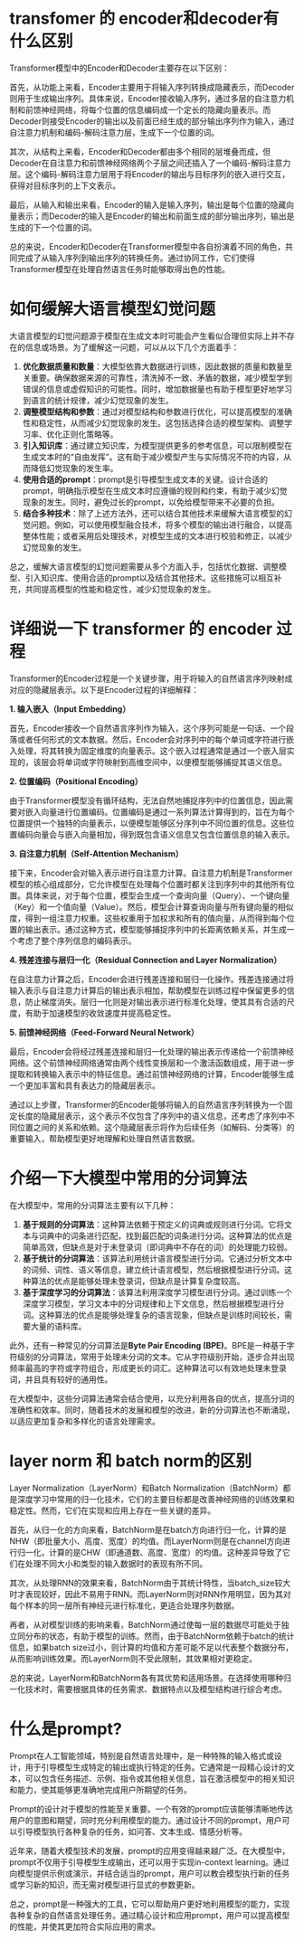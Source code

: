 # transfomer 的 encoder和decoder有什么区别

Transformer模型中的Encoder和Decoder主要存在以下区别：

首先，从功能上来看，Encoder主要用于将输入序列转换成隐藏表示，而Decoder则用于生成输出序列。具体来说，Encoder接收输入序列，通过多层的自注意力机制和前馈神经网络，将每个位置的信息编码成一个定长的隐藏向量表示。而Decoder则接受Encoder的输出以及前面已经生成的部分输出序列作为输入，通过自注意力机制和编码-解码注意力层，生成下一个位置的词。

其次，从结构上来看，Encoder和Decoder都由多个相同的层堆叠而成，但Decoder在自注意力和前馈神经网络两个子层之间还插入了一个编码-解码注意力层。这个编码-解码注意力层用于将Encoder的输出与目标序列的嵌入进行交互，获得对目标序列的上下文表示。

最后，从输入和输出来看，Encoder的输入是输入序列，输出是每个位置的隐藏向量表示；而Decoder的输入是Encoder的输出和前面生成的部分输出序列，输出是生成的下一个位置的词。

总的来说，Encoder和Decoder在Transformer模型中各自扮演着不同的角色，共同完成了从输入序列到输出序列的转换任务。通过协同工作，它们使得Transformer模型在处理自然语言任务时能够取得出色的性能。

# 如何缓解大语言模型幻觉问题

大语言模型的幻觉问题源于模型在生成文本时可能会产生看似合理但实际上并不存在的信息或场景。为了缓解这一问题，可以从以下几个方面着手：

1. **优化数据质量和数量**：大模型依靠大数据进行训练，因此数据的质量和数量至关重要。确保数据来源的可靠性，清洗掉不一致、矛盾的数据，减少模型学到错误的信息或虚假知识的可能性。同时，增加数据量也有助于模型更好地学习到语言的统计规律，减少幻觉现象的发生。
2. **调整模型结构和参数**：通过对模型结构和参数进行优化，可以提高模型的准确性和稳定性，从而减少幻觉现象的发生。这包括选择合适的模型架构、调整学习率、优化正则化策略等。
3. **引入知识库**：通过建立知识库，为模型提供更多的参考信息，可以限制模型在生成文本时的“自由发挥”。这有助于减少模型产生与实际情况不符的内容，从而降低幻觉现象的发生率。
4. **使用合适的prompt**：prompt是引导模型生成文本的关键。设计合适的prompt，明确指示模型在生成文本时应遵循的规则和约束，有助于减少幻觉现象的发生。同时，避免过长的prompt，以免给模型带来不必要的负担。
5. **结合多种技术**：除了上述方法外，还可以结合其他技术来缓解大语言模型的幻觉问题。例如，可以使用模型融合技术，将多个模型的输出进行融合，以提高整体性能；或者采用后处理技术，对模型生成的文本进行校验和修正，以减少幻觉现象的发生。

总之，缓解大语言模型的幻觉问题需要从多个方面入手，包括优化数据、调整模型、引入知识库、使用合适的prompt以及结合其他技术。这些措施可以相互补充，共同提高模型的性能和稳定性，减少幻觉现象的发生。

# 详细说一下 transformer 的 encoder 过程

Transformer的Encoder过程是一个关键步骤，用于将输入的自然语言序列映射成对应的隐藏层表示。以下是Encoder过程的详细解释：

**1. 输入嵌入（Input Embedding）**

首先，Encoder接收一个自然语言序列作为输入，这个序列可能是一句话、一个段落或者任何形式的文本数据。然后，Encoder会对序列中的每个单词或字符进行嵌入处理，将其转换为固定维度的向量表示。这个嵌入过程通常是通过一个嵌入层实现的，该层会将单词或字符映射到高维空间中，以便模型能够捕捉其语义信息。

**2. 位置编码（Positional Encoding）**

由于Transformer模型没有循环结构，无法自然地捕捉序列中的位置信息，因此需要对嵌入向量进行位置编码。位置编码是通过一系列算法计算得到的，旨在为每个位置提供一个独特的向量表示，以便模型能够区分序列中不同位置的信息。这些位置编码向量会与嵌入向量相加，得到既包含语义信息又包含位置信息的输入表示。

**3. 自注意力机制（Self-Attention Mechanism）**

接下来，Encoder会对输入表示进行自注意力计算。自注意力机制是Transformer模型的核心组成部分，它允许模型在处理每个位置时都关注到序列中的其他所有位置。具体来说，对于每个位置，模型会生成一个查询向量（Query）、一个键向量（Key）和一个值向量（Value）。然后，模型会计算查询向量与所有键向量的相似度，得到一组注意力权重。这些权重用于加权求和所有的值向量，从而得到每个位置的输出表示。通过这种方式，模型能够捕捉序列中的长距离依赖关系，并生成一个考虑了整个序列信息的编码表示。

**4. 残差连接与层归一化（Residual Connection and Layer Normalization）**

在自注意力计算之后，Encoder会进行残差连接和层归一化操作。残差连接通过将输入表示与自注意力计算后的输出表示相加，帮助模型在训练过程中保留更多的信息，防止梯度消失。层归一化则是对输出表示进行标准化处理，使其具有合适的尺度，有助于加速模型的收敛速度并提高稳定性。

**5. 前馈神经网络（Feed-Forward Neural Network）**

最后，Encoder会将经过残差连接和层归一化处理的输出表示传递给一个前馈神经网络。这个前馈神经网络通常由两个线性变换层和一个激活函数组成，用于进一步提取和转换输入表示中的特征信息。通过前馈神经网络的计算，Encoder能够生成一个更加丰富和具有表达力的隐藏层表示。

通过以上步骤，Transformer的Encoder能够将输入的自然语言序列转换为一个固定长度的隐藏层表示，这个表示不仅包含了序列中的语义信息，还考虑了序列中不同位置之间的关系和依赖。这个隐藏层表示将作为后续任务（如解码、分类等）的重要输入，帮助模型更好地理解和处理自然语言数据。

# 介绍一下大模型中常用的分词算法

在大模型中，常用的分词算法主要有以下几种：

1. **基于规则的分词算法**：这种算法依赖于预定义的词典或规则进行分词。它将文本与词典中的词条进行匹配，找到最匹配的词条进行分词。这种算法的优点是简单高效，但缺点是对于未登录词（即词典中不存在的词）的处理能力较弱。
2. **基于统计的分词算法**：该算法利用统计语言模型进行分词。它通过分析文本中的词频、词性、语义等信息，建立统计语言模型，然后根据模型进行分词。这种算法的优点是能够处理未登录词，但缺点是计算复杂度较高。
3. **基于深度学习的分词算法**：该算法利用深度学习模型进行分词。通过训练一个深度学习模型，学习文本中的分词规律和上下文信息，然后根据模型进行分词。这种算法的优点是能够处理复杂的语言现象，但缺点是训练时间较长，需要大量的语料库。

此外，还有一种常见的分词算法是**Byte Pair Encoding (BPE)**。BPE是一种基于字符级别的分词算法，常用于处理未分词的文本。它从字符级别开始，逐步合并出现频率最高的字符或字符组合，形成更长的词汇。这种算法可以有效地处理未登录词，并且具有较好的通用性。

在大模型中，这些分词算法通常会结合使用，以充分利用各自的优点，提高分词的准确性和效率。同时，随着技术的发展和模型的改进，新的分词算法也不断涌现，以适应更加复杂和多样化的语言处理需求。

# layer norm 和 batch norm的区别

Layer Normalization（LayerNorm）和Batch Normalization（BatchNorm）都是深度学习中常用的归一化技术，它们的主要目标都是改善神经网络的训练效果和稳定性。然而，它们在实现和应用上存在一些关键的差异。

首先，从归一化的方向来看，BatchNorm是在batch方向进行归一化，计算的是NHW（即批量大小、高度、宽度）的均值。而LayerNorm则是在channel方向进行归一化，计算的是CHW（即通道数、高度、宽度）的均值。这种差异导致了它们在处理不同大小和类型的输入数据时的表现有所不同。

其次，从处理RNN的效果来看，BatchNorm由于其统计特性，当batch_size较大时才表现较好，因此不易用于RNN。而LayerNorm则对RNN作用明显，因为其对每个样本的同一层所有神经元进行标准化，更适合处理序列数据。

再者，从对模型训练的影响来看，BatchNorm通过使每一层的数据尽可能处于独立同分布的状态，有助于模型的训练。然而，由于BatchNorm依赖于batch的统计信息，如果batch size过小，则计算的均值和方差可能不足以代表整个数据分布，从而影响训练效果。而LayerNorm则不受此限制，其效果相对更稳定。

总的来说，LayerNorm和BatchNorm各有其优势和适用场景。在选择使用哪种归一化技术时，需要根据具体的任务需求、数据特点以及模型结构进行综合考虑。

# 什么是prompt?

Prompt在人工智能领域，特别是自然语言处理中，是一种特殊的输入格式或设计，用于引导模型生成特定的输出或执行特定的任务。它通常是一段精心设计的文本，可以包含任务描述、示例、指令或其他相关信息，旨在激活模型中的相关知识和能力，使其能够更准确地完成用户所期望的任务。

Prompt的设计对于模型的性能至关重要。一个有效的prompt应该能够清晰地传达用户的意图和期望，同时充分利用模型的能力。通过设计不同的prompt，用户可以引导模型执行各种复杂的任务，如问答、文本生成、情感分析等。

近年来，随着大模型技术的发展，prompt的应用变得越来越广泛。在大模型中，prompt不仅用于引导模型生成输出，还可以用于实现in-context learning。通过向模型提供示例或演示，并结合适当的prompt，用户可以教会模型执行新的任务或学习新的知识，而无需对模型进行显式的参数更新。

总之，prompt是一种强大的工具，它可以帮助用户更好地利用模型的能力，实现各种复杂的自然语言处理任务。通过精心设计和应用prompt，用户可以提高模型的性能，并使其更加符合实际应用的需求。